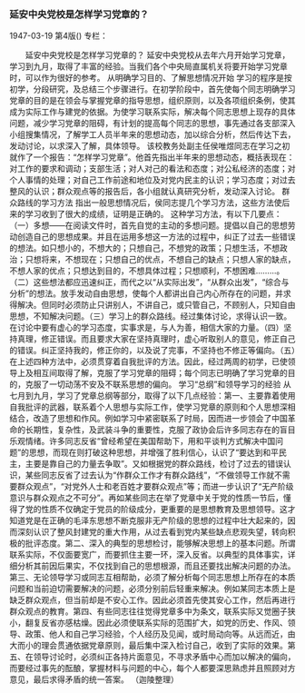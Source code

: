 ### 延安中央党校是怎样学习党章的？

1947-03-19
第4版()
专栏：

　　延安中央党校是怎样学习党章的？
    延安中央党校从去年六月开始学习党章，学习到九月，取得了丰富的经验。当我们各个中央局直属机关将要开始学习党章时，可以作为很好的参考。
  从明确学习目的、了解思想情况开始
    学习的程序是按初学，分段研究，及总结三个步骤进行。在初学阶段中，首先使每个同志明确学习党章的目的是在领会与掌握党章的指导思想，组织原则，以及各项组织条例，使其成为实际工作与建党的依据。为使学习联系实际，解决每个同志思想上现存的具体问题，减少学习党章的阻碍，有计划的提高每个同志的思想，事先通过各支部深入小组搜集情况，了解学工人员半年来的思想动态，加以综合分析，然后传达下去，发动讨论，以求深入了解，具体领导。
    该校教务处副主任侯唯煜同志在学习之初就作了一个报告：“怎样学习党章”。他首先指出半年来的思想动态，概括表现在：对工作的要求和调动；支部生活；对人对己的看法和态度；对公私经济的态度；对个人事情的处理；对自己工作前途和地位及对党内民主的认识；学习态度；对过去整风的认识；群众观点等的报告后，各小组就认真研究分析，发动深入讨论。
  群众路线的学习方法
    指出一般思想情况后，侯同志提几个学习方法，这些方法使后来的学习收到了很大的成绩，证明是正确的。
    这种学习方法，有以下几要点：（一）多想——在阅读文件时，首先自觉的主动的多想问题。提倡以自己的思想劳动创造自己的思想成果。并且在运用多想这一方法的过程中，纠正了过去一些错误的想法。如只想小的，不想大的；只想自己，不想党的政策；只想生活，不想政治；只想将来，不想现在；只想自己的优点，不想自己的缺点；只想人家的缺点，不想人家的优点；只想达到目的，不想具体过程；只想顺利，不想困难………。（二）这些想法都应迅速纠正，而代之以“从实际出发”，“从群众出发”，“综合与分析”的想法。放手发动自由思想，使每个人都讲出自己内心所存在的问题，并求得解决。但同时必须防止只讲别人，不讲自己，或只管自己，不顾别人，只知自由思想，不知解决问题。（三）学习上的群众路线。经过集体讨论，求得认识一致。在讨论中要有虚心的学习态度，实事求是，与人为善，相信大家的力量。（四）坚持真理，修正错误。而且要求大家在坚持真理时，虚心听取别人的意见，修正自己的错误。纠正坚持我的，修正你的，以及说了完事，不坚持也不修正等偏向。（五）在上述四种方法中，必须贯穿着自我批评的方法。因此，经过两周的初学，已使领导上及相互间取得了解，克服了学习党章的阻碍；每个同志已明确了学习党章的目的，克服了一切动荡不安及不联系思想的偏向。
  学习“总纲”和领导学习的经验
    从七月到九月，学习了党章总纲等部分，取得了以下几点经验：第一、主要靠着使用自我批评的武器，联系着个人思想与实际工作，使学习党章的原则和个人思想深相结合，改造了思想和作风。例如学习中紧密联系了时局，因而进一步领会了中国革命的长期性，复杂性，及武装斗争的重要性，克服了政协会后许多同志存在的盲目乐观情绪。许多同志反省“曾经希望在美国帮助下，用和平谈判方式解决中国问题”的思想，而现在则打破这种思想，并增强了胜利信心，认识了“要达到和平民主，主要是靠自己的力量去争取”。又如根据党的群众路线，检讨了过去的错误认识，某些同志反省了过去认为“作群众工作才有群众路线”，“不做领导工作就不需要群众观点”，“对党外人士和老百姓才要群众观点”等；而进一步认识了“无产阶级意识与群众观点之不可分”。再如某些同志在举了党章中关于党的性质一节后，懂得了党的性质不仅确定于党员的阶级成分，更重要的是思想教育及思想领导。这才知道党是在正确的毛泽东思想不断克服非无产阶级的思想的过程中壮大起来的，因而深刻认识了整风封建党的重大作用，从过去看到党内某些缺点悲观失望，转向积极的批评态度。第二、深入的典型的思想检讨，能够解决思想上的基本问题。所谓联系实际，不仅面要宽广，而要抓住主要一环，深入反省。以典型的具体事实，详细分析其前因后果实，不仅找到自己的思想根源，而且还要找出解决问题的办法。第三、无论领导学习或同志互相帮助，必须了解分析每个同志思想上所存在的本质问题和当前迫切需要解决的问题，必须分别前后轻重来解决。例如某同志本质上是缺乏群众观点，但当前却是不安心工作。因此必须首先使其安心工作，然后再进行群众观点的教育。第四、有些同志往往觉得党章多中为条文，联系实际又觉圈子狭小，翻复反省亦感枯燥。因此必须使联系实际的范围扩大，如党的历史、作风、领导、政策、他人和自己学习经验，个人经历及见闻，或时局动向等。从远而近，由大而小的理会贯通依据党章原则，最后集中深入检讨自己，收到了实际的效果。第五、在领导讨论时，必须纠正各持片面意见，不寻求矛盾中心而加以解决的偏向，而要经过事先的酝酿，掌握材料与问题的中心，每个人都要深思熟虑并且照顾对方意见，最后求得矛盾的统一答案。
        （迦陵整理）
